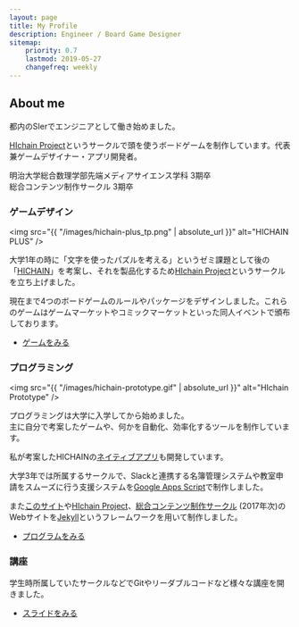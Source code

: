 ```yaml
---
layout: page
title: My Profile
description: Engineer / Board Game Designer
sitemap:
    priority: 0.7
    lastmod: 2019-05-27
    changefreq: weekly
---
```

## About me

都内のSIerでエンジニアとして働き始めました。

[HIchain Project](https://hichain.jp)というサークルで頭を使うボードゲームを制作しています。代表兼ゲームデザイナー・アプリ開発者。

明治大学総合数理学部先端メディアサイエンス学科 3期卒  
総合コンテンツ制作サークル 3期卒

### ゲームデザイン

<span class="image left shadow"><img src="{{ "/images/hichain-plus_tp.png" | absolute_url }}" alt="HICHAIN PLUS" /></span>

大学1年の時に「文字を使ったパズルを考える」というゼミ課題として後の「[HICHAIN](https://hichain.jp/hichain/)」を考案し、それを製品化するため[HIchain Project](https://hichain.jp)というサークルを立ち上げました。

現在まで4つのボードゲームのルールやパッケージをデザインしました。これらのゲームはゲームマーケットやコミックマーケットといった同人イベントで頒布しております。

<ul class="actions">
  <li><a href="{{ "/boardgames/" | absolute_url }}" class="button special">ゲームをみる</a></li>
</ul>

### プログラミング

<span class="image right shadow"><img src="{{ "/images/hichain-prototype.gif" | absolute_url }}" alt="HIchain Prototype" /></span>

プログラミングは大学に入学してから始めました。  
主に自分で考案したゲームや、何かを自動化、効率化するツールを制作しています。

私が考案したHICHAINの[ネイティブアプリ](https://github.com/hichain/HIchain-Prototype)も開発しています。

大学3年では所属するサークルで、Slackと連携する名簿管理システムや教室申請をスムーズに行う支援システムを[Google Apps Script](https://developers.google.com/apps-script/)で制作しました。

また[このサイト](/post/my-portfolio)や[HIchain Project](https://hichain.jp)、[総合コンテンツ制作サークル](https://sokon.jp) (2017年次)のWebサイトを[Jekyll](https://jekyllrb-ja.github.io/)というフレームワークを用いて制作しました。

<ul class="actions">
  <li><a href="{{ "/programs/" | absolute_url }}" class="button special">プログラムをみる</a></li>
</ul>

### 講座

学生時所属していたサークルなどでGitやリーダブルコードなど様々な講座を開きました。

<ul class="actions">
  <li><a href="{{ "/slides/" | absolute_url }}" class="button special">スライドをみる</a></li>
</ul>